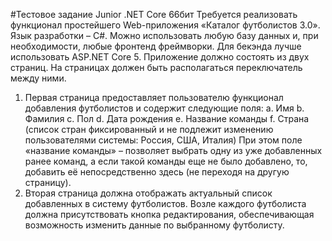 #Тестовое задание Junior .NET Core 66бит
Требуется реализовать функционал простейшего Web-приложения «Каталог футболистов 3.0».
Язык разработки – C#. Можно использовать любую базу данных и, при необходимости, любые
фронтенд фреймворки. Для бекэнда лучше использовать ASP.NET Core 5.
Приложение должно состоять из двух страниц. На страницах должен быть располагаться
переключатель между ними.
1. Первая страница предоставляет пользователю функционал добавления футболистов и
содержит следующие поля:
a. Имя
b. Фамилия
c. Пол
d. Дата рождения
e. Название команды
f. Страна (список стран фиксированный и не подлежит изменению пользователями
системы: Россия, США, Италия)
При этом поле «название команды» – позволяет выбрать одну из уже добавленных ранее
команд, а если такой команды еще не было добавлено, то, добавить её непосредственно
здесь (не переходя на другую страницу).
2. Вторая страница должна отображать актуальный список добавленных в систему
футболистов. Возле каждого футболиста должна присутствовать кнопка редактирования,
обеспечивающая возможность изменить данные по выбранному футболисту.
